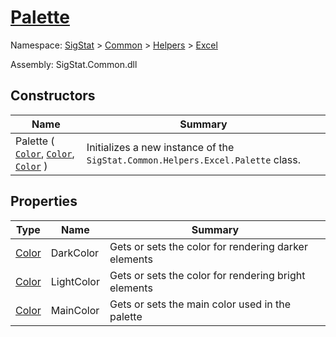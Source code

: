 # [Palette](./Palette.md)

Namespace: [SigStat]() > [Common]() > [Helpers]() > [Excel]()

Assembly: SigStat.Common.dll


## Constructors

| Name | Summary | 
| --- | --- | 
| Palette ( [`Color`](https://docs.microsoft.com/en-us/dotnet/api/System.Drawing.Color), [`Color`](https://docs.microsoft.com/en-us/dotnet/api/System.Drawing.Color), [`Color`](https://docs.microsoft.com/en-us/dotnet/api/System.Drawing.Color) ) | Initializes a new instance of the `SigStat.Common.Helpers.Excel.Palette` class. | 


## Properties

| Type | Name | Summary | 
| --- | --- | --- | 
| [Color](https://docs.microsoft.com/en-us/dotnet/api/System.Drawing.Color) | DarkColor | Gets or sets the color for rendering darker elements | 
| [Color](https://docs.microsoft.com/en-us/dotnet/api/System.Drawing.Color) | LightColor | Gets or sets the color for rendering bright elements | 
| [Color](https://docs.microsoft.com/en-us/dotnet/api/System.Drawing.Color) | MainColor | Gets or sets the main color used in the palette | 


